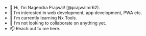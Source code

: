- 👋 Hi, I’m Nagendra Prajwal! (@prajwalmr62).
- 👀 I’m interested in web development, app development, PWA etc.
- 🌱 I’m currently learning Nx Tools.
- 💞️ I’m not looking to collaborate on anything yet.
- 📫 Reach out to me here.

<!---
prajwalmr62/prajwalmr62 is a ✨ special ✨ repository because its `README.md` (this file) appears on your GitHub profile.
You can click the Preview link to take a look at your changes.
--->
